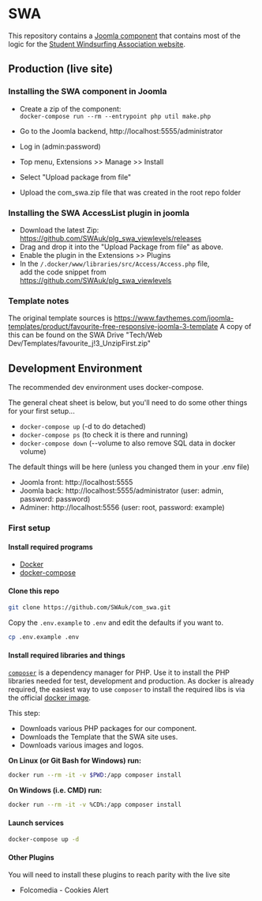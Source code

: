 # SWA

This repository contains a [Joomla component](https://docs.joomla.org/Component) that contains most of the logic for the [Student Windsurfing Association website](https://www.studentwindsurfing.co.uk/).

## Production (live site)

### Installing the SWA component in Joomla

* Create a zip of the component:\
``` docker-compose run --rm --entrypoint php util make.php ```

* Go to the Joomla backend, http://localhost:5555/administrator
* Log in (admin:password)
* Top menu, Extensions >> Manage >> Install
* Select "Upload package from file"
* Upload the com_swa.zip file that was created in the root repo folder

### Installing the SWA AccessList plugin in joomla

* Download the latest Zip:\
https://github.com/SWAuk/plg_swa_viewlevels/releases
* Drag and drop it into the "Upload Package from file" as above.
* Enable the plugin in the Extensions >> Plugins
* In the `/.docker/www/libraries/src/Access/Access.php` file, \
add the code snippet from https://github.com/SWAuk/plg_swa_viewlevels

### Template notes

The original template sources is https://www.favthemes.com/joomla-templates/product/favourite-free-responsive-joomla-3-template
A copy of this can be found on the SWA Drive "Tech/Web Dev/Templates/favourite_j!3_UnzipFirst.zip"

## Development Environment

The recommended dev environment uses docker-compose.

The general cheat sheet is below, but you'll need to do some other things for your first setup...

* `docker-compose up` (-d to do detached)
* `docker-compose ps` (to check it is there and running)
* `docker-compose down` (--volume to also remove SQL data in docker volume)

The default things will be here (unless you changed them in your .env file)

* Joomla front: http://localhost:5555
* Joomla back: http://localhost:5555/administrator (user: admin, password: password)
* Adminer: http://localhost:5556 (user: root, password: example)

### First setup

#### Install required programs

* [Docker](https://docs.docker.com/install/)
* [docker-compose](https://docs.docker.com/compose/install/)

#### Clone this repo

```sh
git clone https://github.com/SWAuk/com_swa.git
```

Copy the `.env.example` to `.env` and edit the defaults if you want to.

```sh
cp .env.example .env
```

#### Install required libraries and things

[`composer`](https://getcomposer.org/) is a dependency manager for PHP.
Use it to install the PHP libraries needed for test, development and production.
As docker is already required, the easiest way to use `composer` to install the required libs is via the official [docker image](https://hub.docker.com/_/composer).

This step:

* Downloads various PHP packages for our component.
* Downloads the Template that the SWA site uses.
* Downloads various images and logos.

**On Linux (or Git Bash for Windows) run:**

```sh
docker run --rm -it -v $PWD:/app composer install
```

**On Windows (i.e. CMD) run:**

```sh
docker run --rm -it -v %CD%:/app composer install
```

#### Launch services

```sh
docker-compose up -d
```

#### Other Plugins

You will need to install these plugins to reach parity with the live site

* Folcomedia - Cookies Alert
